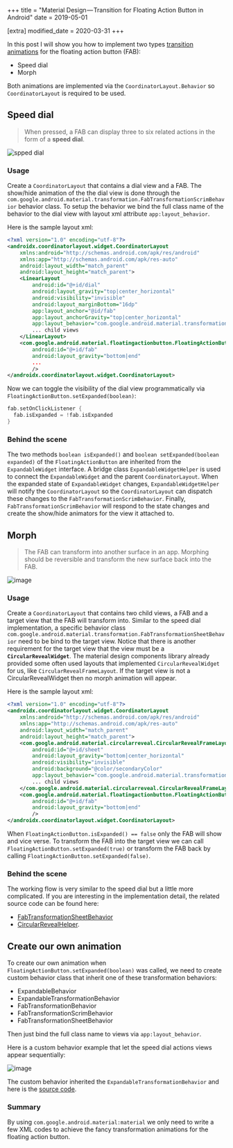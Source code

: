 +++
title = "Material Design — Transition for Floating Action Button in Android"
date = 2019-05-01

[extra]
modified_date = 2020-03-31
+++

In this post I will show you how to implement two types [transition animations](https://material.io/design/components/buttons-floating-action-button.html#types-of-transitions) for the floating action button (FAB):

- Speed dial
- Morph

Both animations are implemented via the `CoordinatorLayout.Behavior` so `CoordinatorLayout` is required to be used.

## Speed dial

> When pressed, a FAB can display three to six related actions in the form of a **speed dial**.

![spped dial](1.gif)

### Usage

Create a `CoordinatorLayout` that contains a dial view and a FAB.
The show/hide animation of the the dial view is done through the `com.google.android.material.transformation.FabTransformationScrimBehavior` behavior class.
To setup the behavior we bind the full class name of the behavior to the dial view with layout xml attribute `app:layout_behavior`.

Here is the sample layout xml:

```xml
<?xml version="1.0" encoding="utf-8"?>
<androidx.coordinatorlayout.widget.CoordinatorLayout
    xmlns:android="http://schemas.android.com/apk/res/android"
    xmlns:app="http://schemas.android.com/apk/res-auto"
    android:layout_width="match_parent"
    android:layout_height="match_parent">
    <LinearLayout
        android:id="@+id/dial"
        android:layout_gravity="top|center_horizontal"
        android:visibility="invisible"
        android:layout_marginBottom="16dp"
        app:layout_anchor="@id/fab"
        app:layout_anchorGravity="top|center_horizontal"
        app:layout_behavior="com.google.android.material.transformation.FabTransformationScrimBehavior">
        ... child views
    </LinearLayout>
    <com.google.android.material.floatingactionbutton.FloatingActionButton
        android:id="@+id/fab"
        android:layout_gravity="bottom|end"
        ...
        />
</androidx.coordinatorlayout.widget.CoordinatorLayout>
```

Now we can toggle the visibility of the dial view programmatically via `FloatingActionButton.setExpanded(boolean)`:

```kotlin
fab.setOnClickListener {
  fab.isExpanded = !fab.isExpanded
}
```

### Behind the scene

The two methods `boolean isExpanded()` and `boolean setExpanded(boolean expanded)` of the `FloatingActionButton` are inherited from the `ExpandableWidget` interface.
A bridge class `ExpandableWidgetHelper` is used to connect the `ExpandableWidget` and the parent `CoordinatorLayout`.
When the expanded state of `ExpandableWidget` changes, `ExpandableWidgetHelper` will notify the `CoordinatorLayout` so the `CoordinatorLayout` can dispatch these changes to the `FabTransformationScrimBehavior`.
Finally, `FabTransformationScrimBehavior` will respond to the state changes and create the show/hide animators for the view it attached to.

## Morph

> The FAB can transform into another surface in an app. Morphing should be reversible and transform the new surface back into the FAB.

![image](2.gif)

### Usage

Create a `CoordinatorLayout` that contains two child views, a FAB and a target view that the FAB will transform into.
Similar to the speed dial implementation, a specific behavior class `com.google.android.material.transformation.FabTransformationSheetBehavior` need to be bind to the target view.
Notice that there is another requirement for the target view that the view must be a **`CircularRevealWidget`**.
The material design components library already provided some often used layouts that implemented `CircularRevealWidget` for us, like `CircularRevealFrameLayout`.
If the target view is not a CircularRevealWidget then no morph animation will appear. 

Here is the sample layout xml:

```xml
<?xml version="1.0" encoding="utf-8"?>
<androidx.coordinatorlayout.widget.CoordinatorLayout
    xmlns:android="http://schemas.android.com/apk/res/android"
    xmlns:app="http://schemas.android.com/apk/res-auto"
    android:layout_width="match_parent"
    android:layout_height="match_parent">
    <com.google.android.material.circularreveal.CircularRevealFrameLayout
        android:id="@+id/sheet"
        android:layout_gravity="bottom|center_horizontal"
        android:visibility="invisible"
        android:background="@color/secondaryColor"
        app:layout_behavior="com.google.android.material.transformation.FabTransformationSheetBehavior">
        ... child views
    </com.google.android.material.circularreveal.CircularRevealFrameLayout>
    <com.google.android.material.floatingactionbutton.FloatingActionButton
        android:id="@+id/fab"
        android:layout_gravity="bottom|end"
        />
</androidx.coordinatorlayout.widget.CoordinatorLayout>
```

When `FloatingActionButton.isExpanded() == false` only the FAB will show and vice verse. 
To transform the FAB into the target view we can call `FloatingActionButton.setExpanded(true)` or transform the FAB back by calling `FloatingActionButton.setExpanded(false)`.

### Behind the scene

The working flow is very similar to the speed dial but a little more complicated.
If you are interesting in the implementation detail, the related source code can be found here:

- [FabTransformationSheetBehavior](https://github.com/material-components/material-components-android/blob/master/lib/java/com/google/android/material/transformation/FabTransformationSheetBehavior.java)
- [CircularRevealHelper](https://github.com/material-components/material-components-android/blob/master/lib/java/com/google/android/material/circularreveal/CircularRevealHelper.java).

## Create our own animation

To create our own animation when `FloatingActionButton.setExpanded(boolean)` was called, we need to create custom behavior class that inherit one of these transformation behaviors:

- ExpandableBehavior
- ExpandableTransformationBehavior
- FabTransformationBehavior
- FabTransformationScrimBehavior
- FabTransformationSheetBehavior

Then just bind the full class name to views via `app:layout_behavior`.

Here is a custom behavior example that let the speed dial actions views appear sequentially:

![image](3.gif)

The custom behavior inherited the `ExpandableTransformationBehavior` and here is the [source code](https://github.com/lcdsmao/ExpandableFABExample/blob/master/app/src/main/java/com/paranoid/mao/expandablewidgetexample/EmitExpandableTransformationBehavior.kt).

### Summary

By using `com.google.android.material:material` we only need to write a few XML codes to achieve the fancy transformation animations for the floating action button.
